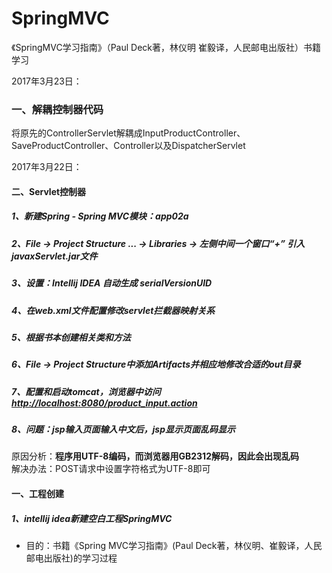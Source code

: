 # SpringMVC
《SpringMVC学习指南》（Paul Deck著，林仪明 崔毅译，人民邮电出版社）书籍学习

  2017年3月23日：
###  一、解耦控制器代码  
将原先的ControllerServlet解耦成InputProductController、SaveProductController、Controller以及DispatcherServlet
  
  
  2017年3月22日：
####  二、Servlet控制器
#####  1、新建Spring - Spring MVC模块：app02a
#####  2、File -> Project Structure ... -> Libraries -> 左侧中间一个窗口“+”  引入javaxServlet.jar文件
#####  3、设置：Intellij IDEA 自动生成 serialVersionUID
#####  4、在web.xml文件配置修改servlet拦截器映射关系
#####  5、根据书本创建相关类和方法
#####  6、File -> Project Structure中添加Artifacts并相应地修改合适的out目录
#####  7、配置和启动tomcat，浏览器中访问[http://localhost:8080/product_input.action](http://localhost:8080/product_input.action)

#####  8、问题：jsp输入页面输入中文后，jsp显示页面乱码显示
原因分析：**程序用UTF-8编码，而浏览器用GB2312解码，因此会出现乱码**  
解决办法：POST请求中设置字符格式为UTF-8即可


####  一、工程创建
#####  1、intellij idea新建空白工程SpringMVC
*  目的：书籍《Spring MVC学习指南》(Paul Deck著，林仪明、崔毅译，人民邮电出版社)的学习过程
